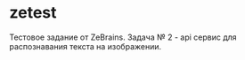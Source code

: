 # zetest
Тестовое задание от ZeBrains. Задача № 2 - api сервис для распознавания текста на изображении.
